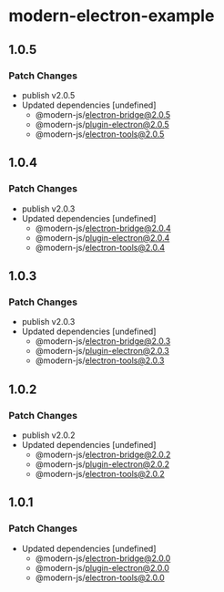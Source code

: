 # modern-electron-example

## 1.0.5

### Patch Changes

- publish v2.0.5
- Updated dependencies [undefined]
  - @modern-js/electron-bridge@2.0.5
  - @modern-js/plugin-electron@2.0.5
  - @modern-js/electron-tools@2.0.5

## 1.0.4

### Patch Changes

- publish v2.0.3
- Updated dependencies [undefined]
  - @modern-js/electron-bridge@2.0.4
  - @modern-js/plugin-electron@2.0.4
  - @modern-js/electron-tools@2.0.4

## 1.0.3

### Patch Changes

- publish v2.0.3
- Updated dependencies [undefined]
  - @modern-js/electron-bridge@2.0.3
  - @modern-js/plugin-electron@2.0.3
  - @modern-js/electron-tools@2.0.3

## 1.0.2

### Patch Changes

- publish v2.0.2
- Updated dependencies [undefined]
  - @modern-js/electron-bridge@2.0.2
  - @modern-js/plugin-electron@2.0.2
  - @modern-js/electron-tools@2.0.2

## 1.0.1

### Patch Changes

- Updated dependencies [undefined]
  - @modern-js/electron-bridge@2.0.0
  - @modern-js/plugin-electron@2.0.0
  - @modern-js/electron-tools@2.0.0
